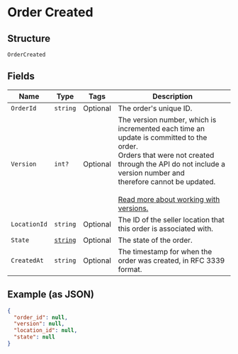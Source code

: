 
# Order Created

## Structure

`OrderCreated`

## Fields

| Name | Type | Tags | Description |
|  --- | --- | --- | --- |
| `OrderId` | `string` | Optional | The order's unique ID. |
| `Version` | `int?` | Optional | The version number, which is incremented each time an update is committed to the order.<br>Orders that were not created through the API do not include a version number and<br>therefore cannot be updated.<br><br>[Read more about working with versions.](https://developer.squareup.com/docs/orders-api/manage-orders/update-orders) |
| `LocationId` | `string` | Optional | The ID of the seller location that this order is associated with. |
| `State` | [`string`](../../doc/models/order-state.md) | Optional | The state of the order. |
| `CreatedAt` | `string` | Optional | The timestamp for when the order was created, in RFC 3339 format. |

## Example (as JSON)

```json
{
  "order_id": null,
  "version": null,
  "location_id": null,
  "state": null
}
```


